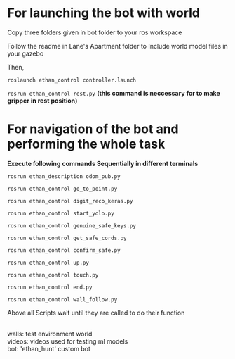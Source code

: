 


# For launching the bot with world


Copy  three folders given in bot folder to your ros workspace

Follow the readme in Lane's Apartment folder to Include world model files in your gazebo

Then,

`roslaunch ethan_control controller.launch`

`rosrun ethan_control rest.py`
 **(this command is neccessary for to make gripper in rest position)**

# For navigation of the bot and performing the whole task

**Execute following commands Sequentially in different terminals**

`rosrun ethan_description odom_pub.py`

`rosrun ethan_control go_to_point.py`

`rosrun ethan_control digit_reco_keras.py`

`rosrun ethan_control start_yolo.py`

`rosrun ethan_control genuine_safe_keys.py`

`rosrun ethan_control get_safe_cords.py`

`rosrun ethan_control confirm_safe.py`

`rosrun ethan_control up.py`

`rosrun ethan_control touch.py`

`rosrun ethan_control end.py`

`rosrun ethan_control wall_follow.py`


Above all Scripts wait until they are called to do their function


\
walls: test environment world
\
videos: videos used for testing ml models
\
bot: 'ethan_hunt' custom bot